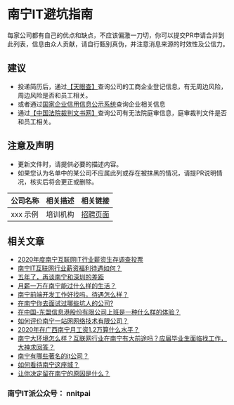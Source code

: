 # 南宁IT避坑指南

每家公司都有自己的优点和缺点，不应该偏激一刀切，你可以提交PR申请合并到此列表，信息由众人贡献，请自行甄别真伪，并注意消息来源的时效性及公信力。

## 建议

- 投递简历后，通过[【天眼查】](https://www.tianyancha.com/)查询公司的工商企业登记信息，有无周边风险，周边风险是否和员工相关。
- 或者通过[国家企业信用信息公示系统](http://gx.gsxt.gov.cn/)查询企业相关信息
- 通过[【中国法院裁判文书网】](https://wenshu.court.gov.cn/)查询公司有无法院庭审信息，庭审裁判文件是否和员工相关。

## 注意及声明

- 更新文件时，请提供必要的描述内容。
- 如果您认为名单中的某公司不应属此列或存在被抹黑的情况，请提PR说明情况，核实后将会更正或删除。

| 公司名称 | 相关描述| 相关链接 |
| --- | --- | --- |
| xxx 示例 | 培训机构 | [招聘页面](http://example.com)

## 相关文章

- [2020年度南宁互联网IT行业薪资生存调查投票](https://mp.weixin.qq.com/s/UUEb6hwz0kyxJ0FNWAmCow)
- [南宁IT互联网行业薪资福利待遇如何？](https://www.zhihu.com/question/433565931)
- [五年了，再谈南宁和深圳的差距](https://zhuanlan.zhihu.com/p/142617368)
- [月薪一万在南宁能过什么样的生活？](https://www.zhihu.com/question/54175558)
- [南宁前端开发工作好找吗，待遇怎么样？](https://www.zhihu.com/question/357144952)
- [在南宁你去面试过哪些坑人的公司?](https://www.zhihu.com/question/382811770)
- [在中国-东盟信息港股份有限公司上班是一种什么样的体验？](https://www.zhihu.com/question/264802602)
- [如何评价南宁一站网网络技术有限公司？](https://www.zhihu.com/question/27641494)
- [2020年在广西南宁月工资1.2万算什么水平？](https://www.zhihu.com/question/399156877)
- [南宁大环境怎么样？互联网行业在南宁有大前途吗？应届毕业生面临找工作，大神求回答？](https://www.zhihu.com/question/56500199)
- [南宁有哪些著名的it公司？](https://www.zhihu.com/question/264215051)
- [如何看待南宁这座城？](https://www.zhihu.com/question/322456318)
- [让你决定留在南宁的原因是什么？](https://www.zhihu.com/question/54175470)


### 南宁IT派公众号： nnitpai
